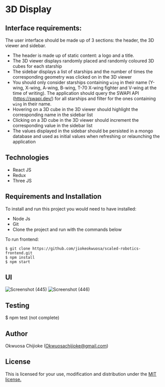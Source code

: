 # 3D Display

## Interface requirements:
The user interface should be made up of 3 sections: the header, the 3D viewer and sidebar.
- The header is made up of static content: a logo and a title.
- The 3D viewer displays randomly placed and randomly coloured 3D cubes for each starship
- The sidebar displays a list of starships and the number of times the corresponding geometry was clicked on in the 3D viewer
- You should only consider starships containing `wing` in their name (Y-wing, X-wing, A-wing, B-wing, T-70 X-wing fighter and V-wing at the time of writing). The application       should query the SWAPI API (https://swapi.dev/) for all starships and filter for the ones containing `wing` in their name. 
- Hovering on a 3D cube in the 3D viewer should highlight the corresponding name in the sidebar list
- Clicking on a 3D cube  in the 3D viewer should increment the corresponding value in the sidebar list
- The values displayed in the sidebar should be persisted in a mongo database and used as initial values when refreshing or relaunching the application

## Technologies

- React JS
- Redux
- Three JS

## Requirements and Installation

To install and run this project you would need to have installed:
- Node Js
- Git
- Clone the project and run with the commands below

To run frontend:
```
$ git clone https://github.com/jiokeokwuosa/scaled-robotics-frontend.git
$ npm install
$ npm start
```

## UI
![Screenshot (445)](https://user-images.githubusercontent.com/33726993/146699316-f0f7e957-2b47-4653-a210-adfe223d9463.png)
![Screenshot (446)](https://user-images.githubusercontent.com/33726993/146699318-eb839f59-9a48-472b-a7c2-b6a463c948cd.png)

## Testing
$ npm test (not complete)

## Author

Okwuosa Chijioke (Okwuosachijioke@gmail.com)

## License

This is licensed for your use, modification and distribution under the [MIT license.](https://opensource.org/licenses/MIT)
